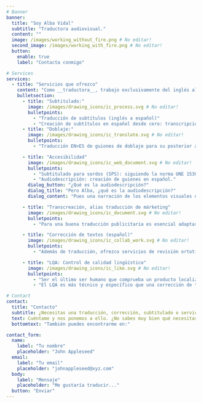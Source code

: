 ```yaml
---
# Banner
banner:
  title: "Soy Alba Vidal"
  subtitle: "Traductora audiovisual."
  content: ""
  image: /images/working_without_fire.png # No editar!
  second_image: /images/working_with_fire.png # No editar!
  button:
    enable: true
    label: "Contacta conmigo"

# Services
services:
  - title: "Servicios que ofrezco"
    content: "Como __traductora__, trabajo exclusivamente del inglés al español europeo (variante __EN>ES__). Esto me ha permitido centrarme y especializarme en el campo audiovisual, aunque también realizo traducción publicitaria y generalista."
    bulletsection:
      - title: "Subtitulado:"
        image: /images/drawing_icons/ic_process.svg # No editar!
        bulletpoints:
          - "Traducción de subtítulos (inglés a español)"
          - "Creación de subtítulos en español desde cero: transcripción y pautado."
      - title: "Doblaje:"
        image: /images/drawing_icons/ic_translate.svg # No editar!
        bulletpoints:
          - "Traducción EN>ES de guiones de doblaje para su posterior ajuste"

      - title: "Accesibilidad"
        image: /images/drawing_icons/ic_web_document.svg # No editar!
        bulletpoints:
          - "Subtitulado para sordos (SPS): siguiendo la norma UNE 153010."
          - "Audiodescripción: creación de guiones en español."
        dialog_button: "¿Qué es la audiodescripción?"
        dialog_title: "Pero Alba, ¿qué es la audiodescripción?"
        dialog_content: "Pues una narración de los elementos visuales de un vídeo, para mejorar el acceso al cine y la TV de las personas con discapacidad (vamos, una cosa muy bonita y necesaria). Más info [aquí](https://www.once.es/servicios-sociales/cultura-y-ocio/audiodescripcion-para-quienes-gustan-del-cine-y-del-teatro)."

      - title: "Transcreación, alias traducción de márketing"
        image: /images/drawing_icons/ic_document.svg # No editar!
        bulletpoints:
          - "Para una buena traducción publicitaria es esencial adaptar el tono y las referencias culturales al nuevo mercado. Solo así el público recibirá la marca tal y como se pretende. Te ayudo a adaptar tu contenido de márketing, ya sean anuncios, redes sociales, copy..."

      - title: "Corrección de textos (español)"
        image: /images/drawing_icons/ic_collab_work.svg # No editar!
        bulletpoints:
          - "Además de traducción, ofrezco servicios de revisión ortotipográfica y de estilo, tanto de textos originales en español como de traducciones. ¡No dejes que una puntuación descuidada te estropee un buen texto ni que se te cuele algún anglicismo raro en tu traducción! Cuatro ojos ven más que dos, etcétera. Y sí, soy la típica pesada que va por la calle señalando carteles y diciendo: 'ahí sobra una coma'."

      - title: "LQA: Control de calidad lingüístico"
        image: /images/drawing_icons/ic_like.svg # No editar!
        bulletpoints:
          - "Ser el último ser humano que comprueba un producto localizado antes de que se publique es... muy necesario. ¡La cantidad de errores de última hora que se evitan así!"
          - "El LQA es más técnico y específico que una corrección de texto, e implica tareas como consultar guías de cliente y de estilo, usar software específico e implementar cambios de última hora. Muchas veces el proceso trasciende los idiomas y se hace control de calidad de lenguas que ni hablamos, por lo que es esencial tener conocimientos de lingüística y saber dónde y cómo mirar."

# Contact
contact:
  title: "Contacto"
  subtitle: ¿Necesitas una traducción, corrección, subtitulado o servicio de accesibilidad audiovisual?
  text: Cuéntame y nos ponemos a ello. ¿No sabes muy bien qué necesitas? ¡Escríbeme igual! Te asesoraré y ofreceré un presupuesto sin compromiso.
  bottomtext: "También puedes encontrarme en:"

contact_form:
  name:
    label: "Tu nombre"
    placeholder: "John Appleseed"
  email:
    label: "Tu email"
    placeholder: "johnappleseed@xyz.com"
  body:
    label: "Mensaje"
    placeholder: "Me gustaría traducir..."
  button: "Enviar"
---
```


